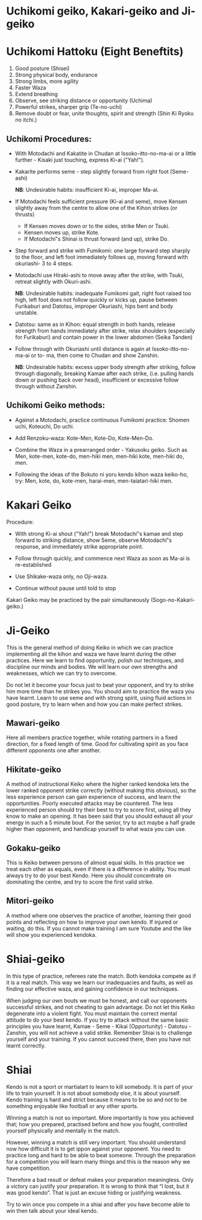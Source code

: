 # Uchikomi geiko, Kakari-geiko and Ji-geiko

# Uchikomi Hattoku (Eight Beneftits)

1. Good posture (Shisei)
2. Strong physical body, endurance
3. Strong limbs, more agility
4. Faster Waza
5. Extend breathing
6. Observe, see striking distance or opportunity (Uchima)
7. Powerful strikes, sharper grip (Te-no-uchi)
8. Remove doubt or fear, unite thoughts, spirit and strength (Shin Ki Ryoku no itchi.)

## Uchikomi Procedures:

* With Motodachi and Kakatite in Chudan at Issoko-itto-no-ma-ai or a little further - Kisaki just touching, express Ki-ai ("Yah!").

* Kakarite performs seme - step slightly forward from right foot (Seme-ashi) 

  **NB**: Undesirable habits: insufficient Ki-ai, improper Ma-ai.

* If Motodachi feels sufficient pressure (Ki-ai and seme), move Kensen slightly away from the centre to allow one of the Kihon strikes (or thrusts)
  * If Kensen moves down or to the sides, strike Men or Tsuki. 
  * Kensen moves up, strike Kote.
  * If Motodachi‟s Shinai is thrust forward (and up), strike Do.

- Step forward and strike with Fumikomi: one large forward step sharply to the floor, and left foot immediately follows up, moving forward with okuriashi- 3 to 4 steps.

- Motodachi use Hiraki-ashi to move away after the strike, with Tsuki, retreat slightly with Okuri-ashi.

  **NB**: Undesirable habits: inadequate Fumikomi gait, right foot raised too high, left foot does not follow quickly or kicks up, pause between Furikaburi and Datotsu, improper Okuriashi, hips bent and body unstable.

- Datotsu: same as in Kihon: equal strength in both hands, release strength from hands immediately after strike, relax shoulders (especially for Furikaburi) and contain power in the lower abdomen (Seika Tanden)

- Follow through with Okuriashi until distance is again at Issoko-itto-no-ma-ai or to- ma, then come to Chudan and show Zanshin.

  **NB**: Undesirable habits: excess upper body strength after striking, follow through diagonally, breaking Kamae after each strike, (i.e. pulling hands down or pushing back over head), insufficient or excessive follow through without Zanshin.

## Uchikomi Geiko methods:

* Against a Motodachi, practice continuous Fumikomi practice: Shomen uchi, Koteuchi, Do uchi.

* Add Renzoku-waza: Kote-Men, Kote-Do, Kote-Men-Do.

- Combine the Waza in a prearranged order - Yakusoku geiko. Such as Men, kote-men, kote-do, men-hiki men, men-hiki kote, men-hiki do, men.

- Following the ideas of the Bokuto ni yoru kendo kihon waza keiko-ho, try: Men, kote, do, kote-men, harai-men, men-taiatari-hiki men.

# Kakari Geiko

Procedure:

* With strong Ki-ai shout ("Yah!") break Motodachi‟s kamae and step forward to striking distance, show Seme, observe Motodachi‟s response, and immediately strike appropriate point.

* Follow through quickly, and commence next Waza as soon as Ma-ai is re-established

* Use Shikake-waza only, no Oji-waza.

* Continue without pause until told to stop

Kakari Geiko may be practiced by the pair simultaneously (Sogo-no-Kakari-geiko.)

# Ji-Geiko

This is the general method of doing Keiko in which we can practice implementing all the kihon and waza we have learnt during the other practices. Here we learn to find opportunity, polish our techniques, and discipline our minds and bodies. We will learn our own strengths and weaknesses, which we can try to overcome.

Do not let it become your focus just to beat your opponent, and try to strike him more time than he strikes you. You should aim to practice the waza you have learnt. Learn to use seme and with strong spirit, using fluid actions in good posture, try to learn when and how you can make perfect strikes.

## Mawari-geiko

Here all members practice together, while rotating partners in a fixed direction, for a fixed length of time. Good for cultivating spirit as you face different opponents one after another.

## Hikitate-geiko

A method of instructional Keiko where the higher ranked kendoka lets the lower ranked opponent strike correctly (without making this obvious), so the less experience person can gain experience of success, and learn the opportunities. Poorly executed attacks may be countered. The less experienced person should try their best to try to score first, using all they know to make an opening. It has been said that you should exhaust all your energy in such a 5 minute bout. For the senior, try to act maybe a half grade higher than opponent, and handicap yourself to what waza you can use.

## Gokaku-geiko

This is Keiko between persons of almost equal skills. In this practice we treat each other as equals, even if there is a difference in ability. You must always try to do your best Kendo. Here you should concentrate on dominating the centre, and try to score the first valid strike.

## Mitori-geiko

A method where one observes the practice of another, learning their good points and reflecting on how to improve your own kendo. If injured or waiting, do this. If you cannot make training I am sure Youtube and the like will show you experienced kendoka.

# Shiai-geiko

In this type of practice, referees rate the match. Both kendoka compete as if it is a real match. This way we learn our inadequacies and faults, as well as finding our effective waza, and gaining confidence in our techniques.

When judging our own bouts we must be honest, and call our opponents successful strikes, and not cheating to gain advantage. Do not let this Keiko degenerate into a violent fight. You must maintain the correct mental attitude to do your best kendo. If you try to attack without the same basic principles you have learnt, Kamae - Seme - Kikai (Opportunity) - Datotsu - Zanshin, you will not achieve a valid strike. Remember Shiai is to challenge yourself and your training. If you cannot succeed there, then you have not learnt correctly.

# Shiai

Kendo is not a sport or martialart to learn to kill somebody. It is part of your life to train yourself. It is not about somebody else, it is about yourself. Kendo training is hard and strict because it means to be so and not to be something enjoyable like football or any other sports.

Winning a match is not so important. More importantly is how you achieved that; how you prepared, practised before and how you fought, controlled yourself physically and mentally in the match.

However, winning a match is still very important. You should understand now how difficult it is to get ippon against your opponent. You need to practice long and hard to be able to beat someone. Through the preparation for a competition you will learn many things and this is the reason why we have competition.

Therefore a bad result or defeat makes your preparation meaningless. Only a victory can justify your preparation. It is wrong to think that “I lost, but it was good kendo”. That is just an excuse hiding or justifying weakness.

Try to win once you compete in a shiai and after you have become able to win then talk about your ideal kendo.